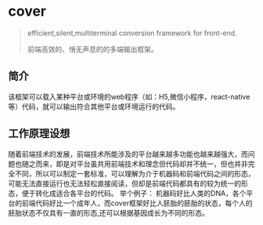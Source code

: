 # cover
> efficient,silent,multiterminal conversion framework for front-end.
>
> 前端高效的、悄无声息的的多端输出框架。

## 简介
该框架可以载入某种平台或环境的web程序（如：H5,微信小程序，react-native等）代码，就可以输出符合其他平台或环境运行的代码。

## 工作原理设想
随着前端技术的发展，前端技术所能涉及的平台越来越多功能也越来越强大，而问题也随之而来，即是对平台虽共用前端技术和理念但代码却并不统一，但也并非完全不同，所以可以制定一套标准，可以理解为介于机器码和前端代码之间的形态，可能无法直接运行也无法轻松直接阅读，但却是前端代码都具有的较为统一的形态，便于转化成适合各平台的代码。
举个例子：
机器码好比人类的DNA，各个平台的前端代码好比一个成年人，而cover框架好比人胚胎的胚胎的状态，每个人的胚胎状态不仅具有一直的形态,还可以根据基因成长为不同的形态。
